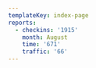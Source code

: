 ```yaml
---
templateKey: index-page
reports:
  - checkins: '1915'
    month: August
    time: '671'
    traffic: '66'
---
```


